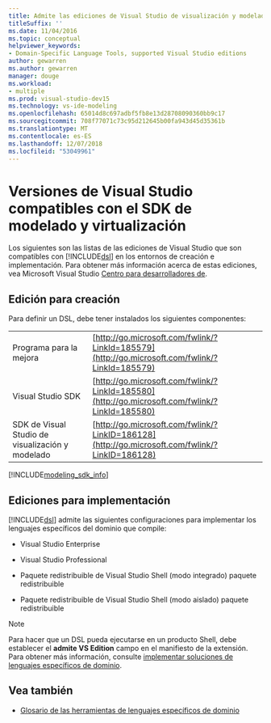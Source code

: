 ```yaml
---
title: Admite las ediciones de Visual Studio de visualización y modelado de SDK
titleSuffix: ''
ms.date: 11/04/2016
ms.topic: conceptual
helpviewer_keywords:
- Domain-Specific Language Tools, supported Visual Studio editions
author: gewarren
ms.author: gewarren
manager: douge
ms.workload:
- multiple
ms.prod: visual-studio-dev15
ms.technology: vs-ide-modeling
ms.openlocfilehash: 65014d8c697adbf5fb8e13d28708090360bb9c17
ms.sourcegitcommit: 708f77071c73c95d212645b00fa943d45d35361b
ms.translationtype: MT
ms.contentlocale: es-ES
ms.lasthandoff: 12/07/2018
ms.locfileid: "53049961"
---
```

# <a name="supported-visual-studio-editions-for-visualization--modeling-sdk"></a>Versiones de Visual Studio compatibles con el SDK de modelado y virtualización

Los siguientes son las listas de las ediciones de Visual Studio que son compatibles con [!INCLUDE[dsl](../modeling/includes/dsl_md.md)] en los entornos de creación e implementación. Para obtener más información acerca de estas ediciones, vea Microsoft Visual Studio [Centro para desarrolladores de](http://go.microsoft.com/fwlink/?LinkId=75628).

## <a name="authoring-edition"></a>Edición para creación

Para definir un DSL, debe tener instalados los siguientes componentes:

|||
|-|-|
|Programa para la mejora|[http://go.microsoft.com/fwlink/?LinkId=185579](http://go.microsoft.com/fwlink/?LinkId=185579)|
|Visual Studio SDK|[http://go.microsoft.com/fwlink/?LinkId=185580](http://go.microsoft.com/fwlink/?LinkId=185580)|
|SDK de Visual Studio de visualización y modelado|[http://go.microsoft.com/fwlink/?LinkID=186128](http://go.microsoft.com/fwlink/?LinkID=186128)|

[!INCLUDE[modeling_sdk_info](includes/modeling_sdk_info.md)]

## <a name="deployment-editions"></a>Ediciones para implementación

[!INCLUDE[dsl](../modeling/includes/dsl_md.md)] admite las siguientes configuraciones para implementar los lenguajes específicos del dominio que compile:

-   Visual Studio Enterprise

-   Visual Studio Professional

-   Paquete redistribuible de Visual Studio Shell (modo integrado) paquete redistribuible

-   Paquete redistribuible de Visual Studio Shell (modo aislado) paquete redistribuible

> [!NOTE]
> Para hacer que un DSL pueda ejecutarse en un producto Shell, debe establecer el **admite VS Edition** campo en el manifiesto de la extensión. Para obtener más información, consulte [implementar soluciones de lenguajes específicos de dominio](../modeling/deploying-domain-specific-language-solutions.md).

## <a name="see-also"></a>Vea también

- [Glosario de las herramientas de lenguajes específicos de dominio](https://msdn.microsoft.com/ca5e84cb-a315-465c-be24-76aa3df276aa)